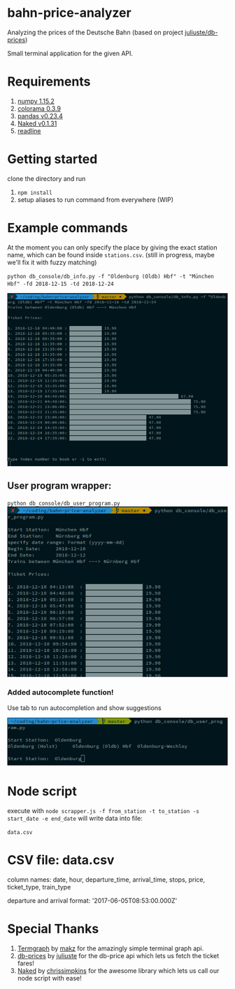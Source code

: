 # bahn-price-analyzer
Analyzing the prices of the Deutsche Bahn (based on project [juliuste/db-prices](https://github.com/juliuste/db-prices))

Small terminal application for the given API.

# Requirements
1. [numpy 1.15.2](https://pypi.org/project/numpy/) 
2. [colorama 0.3.9](https://github.com/tartley/colorama)
3. [pandas v0.23.4](https://pypi.org/project/pandas/)
4. [Naked v0.1.31](https://github.com/chrissimpkins/naked.git)
5. [readline](https://pypi.org/project/readline/)


# Getting started
clone the directory and run 
1. `npm install`
2. setup aliases to run command from everywhere (WIP)

# Example commands
At the moment you can only specify the place by giving the exact station name, which can be found inside `stations.csv`. (still in progress, maybe we'll fix it with fuzzy matching)

`python db_console/db_info.py -f "Oldenburg (Oldb) Hbf" -t "München Hbf" -fd 2018-12-15 -td 2018-12-24`

![demo screenshot](demo/screenshot01.png)

## User program wrapper:

`python db_console/db_user_program.py`
![demo screenshot](demo/screenshot02.png)

### Added autocomplete function!
Use tab to run autocompletion and show suggestions

![demo screenshot](demo/autocomplete.png)

# Node script
execute with `node scrapper.js -f from_station -t to_station -s start_date -e end_date`
 will write data into file: 

`data.csv`


# CSV file: data.csv
column names: date, hour, departure_time, arrival_time, stops, price, ticket_type, train_type

departure and arrival format:
'2017-06-05T08:53:00.000Z'

# Special Thanks
1. [Termgraph](https://github.com/mkaz/termgraph) by [makz](https://github.com/mkaz) for the amazingly simple terminal graph api.
2. [db-prices](https://github.com/juliuste/db-prices) by [juliuste](https://github.com/juliuste) for the db-price api which lets us fetch the ticket fares!
3. [Naked](https://github.com/chrissimpkins/naked.git) by [chrissimpkins](https://github.com/chrissimpkins) for the awesome library which lets us call our node script with ease!  


